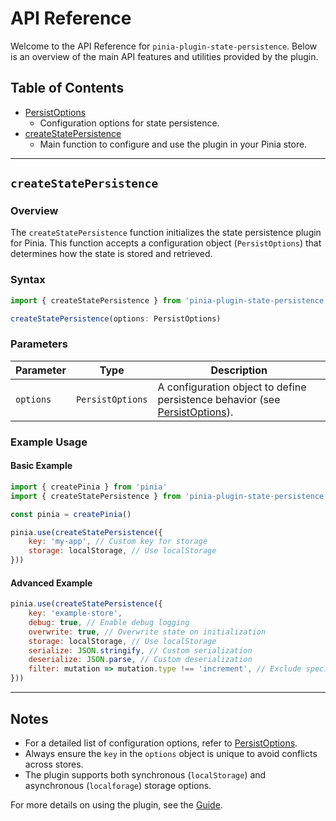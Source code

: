 # API Reference

Welcome to the API Reference for `pinia-plugin-state-persistence`. Below is an overview of the main API features and utilities provided by the plugin.

## Table of Contents

- [PersistOptions](./persist-options)
    - Configuration options for state persistence.
- [createStatePersistence](#createStatePersistence)
    - Main function to configure and use the plugin in your Pinia store.

---

## `createStatePersistence`

### Overview

The `createStatePersistence` function initializes the state persistence plugin for Pinia. This function accepts a configuration object (`PersistOptions`) that determines how the state is stored and retrieved.

### Syntax

```javascript
import { createStatePersistence } from 'pinia-plugin-state-persistence'

createStatePersistence(options: PersistOptions)
```

### Parameters

| Parameter   | Type            | Description                                                                 |
|-------------|-----------------|-----------------------------------------------------------------------------|
| `options`   | `PersistOptions`| A configuration object to define persistence behavior (see [PersistOptions](./persist-options)). |

### Example Usage

#### Basic Example
```javascript
import { createPinia } from 'pinia'
import { createStatePersistence } from 'pinia-plugin-state-persistence'

const pinia = createPinia()

pinia.use(createStatePersistence({
	key: 'my-app', // Custom key for storage
	storage: localStorage, // Use localStorage
}))
```

#### Advanced Example
```javascript
pinia.use(createStatePersistence({
	key: 'example-store',
	debug: true, // Enable debug logging
	overwrite: true, // Overwrite state on initialization
	storage: localStorage, // Use localStorage
	serialize: JSON.stringify, // Custom serialization
	deserialize: JSON.parse, // Custom deserialization
	filter: mutation => mutation.type !== 'increment', // Exclude specific mutations
}))
```

---

## Notes

- For a detailed list of configuration options, refer to [PersistOptions](./persist-options).
- Always ensure the `key` in the `options` object is unique to avoid conflicts across stores.
- The plugin supports both synchronous (`localStorage`) and asynchronous (`localforage`) storage options.

For more details on using the plugin, see the [Guide](../guide/).
